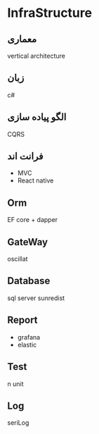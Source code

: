 # InfraStructure

## معماری

vertical architecture

## زبان

 c#

## الگو پیاده سازی

 CQRS

## فرانت اند

- MVC
- React native

## Orm

EF core + dapper

## GateWay

 oscillat

## Database

 sql server sunredist

## Report

- grafana
- elastic

## Test

 n unit

## Log

 seriLog